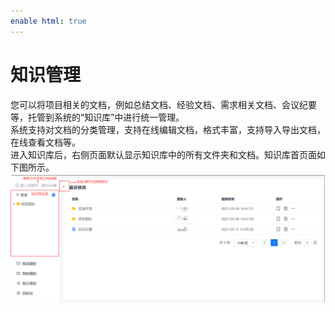 ```yaml
---
enable html: true
---
```

# 知识管理

您可以将项目相关的文档，例如总结文档、经验文档、需求相关文档、会议纪要等，托管到系统的“知识库”中进行统一管理。             
系统支持对文档的分类管理，支持在线编辑文档，格式丰富，支持导入导出文档，在线查看文档等。              
进入知识库后，右侧页面默认显示知识库中的所有文件夹和文档。知识库首页面如下图所示。                
<img src="fig/项目-知识库首页.png" style="zoom:50%">
